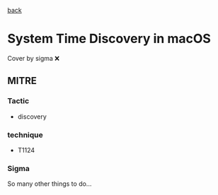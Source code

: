 [back](../index.md)
# System Time Discovery in macOS
Cover by sigma :x: 

## MITRE
### Tactic
  - discovery

### technique
  - T1124

### Sigma

 So many other things to do...